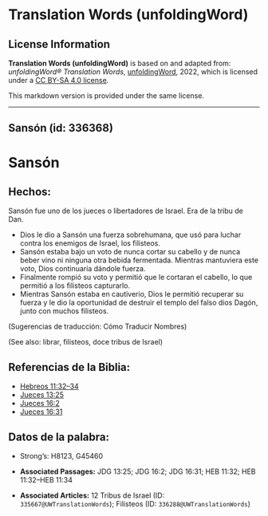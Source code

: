 # Translation Words (unfoldingWord)

## License Information

**Translation Words (unfoldingWord)** is based on and adapted from: _unfoldingWord® Translation Words_, [unfoldingWord](https://unfoldingword.org/utw), 2022, which is licensed under a [CC BY-SA 4.0 license](https://creativecommons.org/licenses/by-sa/4.0/legalcode.en).

This markdown version is provided under the same license.



--------------------------------

## Sansón (id: 336368)

Sansón
======

Hechos:
-------

Sansón fue uno de los jueces o libertadores de Israel. Era de la tribu de Dan.

* Dios le dio a Sansón una fuerza sobrehumana, que usó para luchar contra los enemigos de Israel, los filisteos.
* Sansón estaba bajo un voto de nunca cortar su cabello y de nunca beber vino ni ninguna otra bebida fermentada. Mientras mantuviera este voto, Dios continuaría dándole fuerza.
* Finalmente rompió su voto y permitió que le cortaran el cabello, lo que permitió a los filisteos capturarlo.
* Mientras Sansón estaba en cautiverio, Dios le permitió recuperar su fuerza y le dio la oportunidad de destruir el templo del falso dios Dagón, junto con muchos filisteos.

(Sugerencias de traducción: Cómo Traducir Nombres)

(See also: librar, filisteos, doce tribus de Israel)

Referencias de la Biblia:
-------------------------

* [Hebreos 11:32–34](https://ref.ly/Heb11:32-Heb11:34)
* [Jueces 13:25](https://ref.ly/Judg13:25)
* [Jueces 16:2](https://ref.ly/Judg16:2)
* [Jueces 16:31](https://ref.ly/Judg16:31)

Datos de la palabra:
--------------------

* Strong’s: H8123, G45460

* **Associated Passages:** JDG 13:25; JDG 16:2; JDG 16:31; HEB 11:32; HEB 11:32–HEB 11:34
* **Associated Articles:** 12 Tribus de Israel (ID: `335667@UWTranslationWords`); Filisteos (ID: `336288@UWTranslationWords`)

